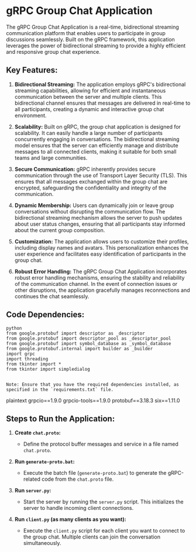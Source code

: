 # gRPC Group Chat Application

The gRPC Group Chat Application is a real-time, bidirectional streaming communication platform that enables users to participate in group discussions seamlessly. Built on the gRPC framework, this application leverages the power of bidirectional streaming to provide a highly efficient and responsive group chat experience.

## Key Features:

1. **Bidirectional Streaming:**
   The application employs gRPC's bidirectional streaming capabilities, allowing for efficient and instantaneous communication between the server and multiple clients. This bidirectional channel ensures that messages are delivered in real-time to all participants, creating a dynamic and interactive group chat environment.

2. **Scalability:**
   Built on gRPC, the group chat application is designed for scalability. It can easily handle a large number of participants concurrently engaging in conversations. The bidirectional streaming model ensures that the server can efficiently manage and distribute messages to all connected clients, making it suitable for both small teams and large communities.

3. **Secure Communication:**
   gRPC inherently provides secure communication through the use of Transport Layer Security (TLS). This ensures that all messages exchanged within the group chat are encrypted, safeguarding the confidentiality and integrity of the communication.

4. **Dynamic Membership:**
   Users can dynamically join or leave group conversations without disrupting the communication flow. The bidirectional streaming mechanism allows the server to push updates about user status changes, ensuring that all participants stay informed about the current group composition.

5. **Customization:**
   The application allows users to customize their profiles, including display names and avatars. This personalization enhances the user experience and facilitates easy identification of participants in the group chat.

6. **Robust Error Handling:**
   The gRPC Group Chat Application incorporates robust error handling mechanisms, ensuring the stability and reliability of the communication channel. In the event of connection issues or other disruptions, the application gracefully manages reconnections and continues the chat seamlessly.

## Code Dependencies:

```
python
from google.protobuf import descriptor as _descriptor
from google.protobuf import descriptor_pool as _descriptor_pool
from google.protobuf import symbol_database as _symbol_database
from google.protobuf.internal import builder as _builder
import grpc
import threading
from tkinter import *
from tkinter import simpledialog


Note: Ensure that you have the required dependencies installed, as specified in the `requirements.txt` file.

```
 plaintext
grpcio==1.9.0
grpcio-tools==1.9.0
protobuf==3.18.3
six==1.11.0


## Steps to Run the Application:

1. **Create `chat.proto`:**
   - Define the protocol buffer messages and service in a file named `chat.proto`.

2. **Run `generate-proto.bat`:**
   - Execute the batch file (`generate-proto.bat`) to generate the gRPC-related code from the `chat.proto` file.
   
3. **Run `server.py`:**
   - Start the server by running the `server.py` script. This initializes the server to handle incoming client connections.

4. **Run `client.py` (as many clients as you want):**
   - Execute the `client.py` script for each client you want to connect to the group chat. Multiple clients can join the conversation simultaneously.
